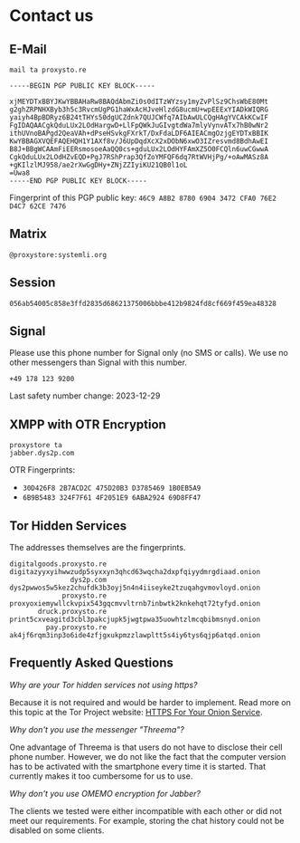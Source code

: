 # Contact us

## E-Mail

<code>mail <span class="ritole">ta</span> proxysto.re</code>

```
-----BEGIN PGP PUBLIC KEY BLOCK-----

xjMEYDTxBBYJKwYBBAHaRw8BAQdAbmZi0s0dITzWYzsy1myZvPlSz9ChsWbE80Mt
g2ghZRPNHXByb3h5c3RvcmUgPG1haWxAcHJveHlzdG8ucmU+wpEEExYIADkWIQRG
yaiyh4BpBDRyz6B24tTHYs50dgUCZdnk7QUJCWfq7AIbAwULCQgHAgYVCAkKCwIF
FgIDAQAACgkQduLUx2LOdHargwD+LlFpQWkJuGIvgtdWa7mlyVynvATx7hB0wNr2
ithUVnoBAPgd2QeaVAh+dPseHSvkgFXrkT/DxFdaLDF6AIEACmgOzjgEYDTxBBIK
KwYBBAGXVQEFAQEHQH1Y1AXf8v/J6UpDqdXcX2xDObN6xwO3IZresvmd8BdhAwEI
B8J+BBgWCAAmFiEERsmosoeAaQQ0cs+gduLUx2LOdHYFAmXZ5O0FCQln6uwCGwwA
CgkQduLUx2LOdHZvEQD+PgJ7RShPrap3QfZoYMFQF6dq7RtWVHjPg/+oAwMASz8A
+gKIlzlMJ958/ae2rXwGgDHy+ZNjZZIyiKU21QB0l1oL
=Uwa8
-----END PGP PUBLIC KEY BLOCK-----
```

Fingerprint of this PGP public key: `46C9 A8B2 8780 6904 3472 CFA0 76E2 D4C7 62CE 7476`

## Matrix

`@proxystore:systemli.org`

## Session

`056ab54005c858e3ffd2835d68621375006bbbe412b9824fd8cf669f459ea48328`

## Signal

Please use this phone number for Signal only (no SMS or calls). We use no other messengers than Signal with this number.

`+49 178 123 9200`

Last safety number change: 2023-12-29

## XMPP with OTR Encryption

<code>proxystore <span class="ritole">ta</span> jabber.dys2p.com</code>

OTR Fingerprints:

* `30D426F8 2B7ACD2C 475D20B3 D3785469 1B0EB5A9`
* `6B9B5483 324F7F61 4F2051E9 6ABA2924 69D8FF47`

## Tor Hidden Services

The addresses themselves are the fingerprints.

```
digitalgoods.proxysto.re digitazyyxyihwwzudp5syxxyn3qhcd63wqcha2dxpfqiyydmrgdiaad.onion
               dys2p.com dys2pwwos5w5kez2chufdk3b3oyj5n4n4iiseyke2tzuqahgvmovloyd.onion
             proxysto.re proxyoxiemywllckvpix543gqcmvvltrnb7inbwtk2knkehqt72tyfyd.onion
       druck.proxysto.re print5cxveagitd3cbl3pakcjupk5jwgtpwa35uowhtzlmcqbibmsnyd.onion
         pay.proxysto.re ak4jf6rqm3inp3o6ide4zfjgxukpmzzlawpltt5s4iy6tys6qjp6atqd.onion
```

## Frequently Asked Questions

_Why are your Tor hidden services not using https?_

Because it is not required and would be harder to implement. Read more on this topic at the Tor Project website: [HTTPS For Your Onion Service](https://community.torproject.org/onion-services/advanced/https/).

_Why don't you use the messenger "Threema"?_

One advantage of Threema is that users do not have to disclose their cell phone number. However, we do not like the fact that the computer version has to be activated with the smartphone every time it is started. That currently makes it too cumbersome for us to use.

_Why don't you use OMEMO encryption for Jabber?_

The clients we tested were either incompatible with each other or did not meet our requirements. For example, storing the chat history could not be disabled on some clients.
